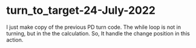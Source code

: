 # turn_to_target-24-July-2022

I just make copy of the previous PD turn code. The while loop is not in turning, but in the the calculation. So, It handle the change position in this action. 


